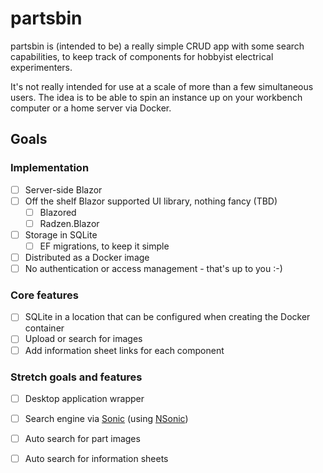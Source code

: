 # partsbin

partsbin is (intended to be) a really simple CRUD app with some search capabilities, to
keep track of components for hobbyist electrical experimenters.

It's not really intended for use at a scale of more than a few simultaneous users. The
idea is to be able to spin an instance up on your workbench computer or a home server via
Docker.

## Goals

### Implementation
- [ ] Server-side Blazor
- [ ] Off the shelf Blazor supported UI library, nothing fancy (TBD)
	- [ ] Blazored
	- [ ] Radzen.Blazor
- [ ] Storage in SQLite
	- [ ] EF migrations, to keep it simple
- [ ] Distributed as a Docker image
- [ ] No authentication or access management - that's up to you :-)

### Core features
- [ ] SQLite in a location that can be configured when creating the Docker container
- [ ] Upload or search for images
- [ ] Add information sheet links for each component

### Stretch goals and features
- [ ] Desktop application wrapper
- [ ] Search engine via [Sonic](https://github.com/valeriansaliou/sonic) (using
[NSonic](https://github.com/spikensbror-dotnet/nsonic))
- [ ] Auto search for part images
- [ ] Auto search for information sheets

